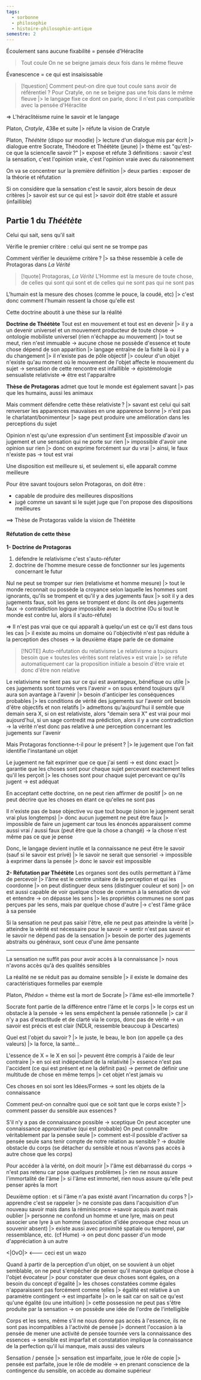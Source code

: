 ```yaml
---
tags:
  - sorbonne
  - philosophie
  - histoire-philosophie-antique
semestre: 2
---
```

Écoulement sans aucune fixabilité = pensée d'Héraclite 
>Tout coule
>On ne se beigne jamais deux fois dans le même fleuve

Évanescence = ce qui est insaisissable

> [!question] Comment peut-on dire que tout coule sans avoir de référentiel ?
> Pour Cratyle, on ne se beigne pas une fois dans le même fleuve
> |> le langage fixe ce dont on parle, donc il n'est pas compatible avec la pensée d'Héraclite

=> L'héraclitéisme ruine le savoir et le langage

Platon, _Cratyle_, 438e et suite
|> réfute la vision de Cratyle

Platon, _Théétète_ (dispo sur moodle)
|> lecture d'un dialogue mis par écrit
|> dialogue entre Socrate, Théodore et Théétète (jeune)
|> thème est "qu'est-ce que la science/le savoir ?"
|> expose et réfute 3 définitions : savoir c'est la sensation, c'est l'opinion vraie, c'est l'opinion vraie avec du raisonnement

On va se concentrer sur la première définition
|> deux parties : exposer de la théorie et réfutation

Si on considère que la sensation c'est le savoir, alors besoin de deux critères
|> savoir est sur ce qui est
|> savoir doit être stable et assuré (infaillible)
## Partie 1 du _Théétète_
Celui qui sait, sens qu'il sait

Vérifie le premier critère : celui qui sent ne se trompe pas

Comment vérifier le deuxième critère ?
|> sa thèse ressemble à celle de Protagoras dans _La Vérité_

> [!quote] Protagoras, _La Vérité_
> L'Homme est la mesure de toute chose, de celles qui sont qui sont et de celles qui ne sont pas qui ne sont pas

L'humain est la mesure des choses (comme le pouce, la coudé, etc)
|> c'est donc comment l'humain ressent la chose qu'elle est

Cette doctrine aboutit à une thèse sur la réalité

**Doctrine de Théétète**
Tout est en mouvement et tout est en devenir
|> il y a un devenir universel et un mouvement producteur de toute chose
-> ontologie mobiliste universel (rien n'échappe au mouvement)
|> tout se meut, rien n'est immuable
-> aucune chose ne possède d'essence et toute chose dépend de son apparition
|> langage entraîne de la fixité là où il y a du changement
|> il n'existe pas de pôle objectif
|> couleur d'un objet n'existe qu'au moment où le mouvement de l'objet affecte le mouvement du sujet -> sensation de cette rencontre est infaillible
-> épistémologie sensualiste relativiste
=> être est l'apparaître

**Thèse de Protagoras** admet que tout le monde est également savant
|> pas que les humains, aussi les animaux

Mais comment défendre cette thèse relativiste ?
|> savant est celui qui sait renverser les apparences mauvaises en une apparence bonne
|> n'est pas le charlatant/bonimenteur
|> sage peut produire une amélioration dans les perceptions du sujet

Opinion n'est qu'une expression d'un sentiment
Est impossible d'avoir un jugement et une sensation qui ne porte sur rien
|> impossible d'avoir une opinion sur rien
|> donc on exprime forcément sur du vrai
|> ainsi, le faux n'existe pas
-> tout est vrai

Une disposition est meilleure si, et seulement si, elle apparaît comme meilleure

Pour être savant toujours selon Protagoras, on doit être :
- capable de produire des meilleures dispositions
- jugé comme un savant si le sujet juge que l'on propose des dispositions meilleures

==> Thèse de Protagoras valide la vision de Théètète

#### Réfutation de cette thèse
**1- Doctrine de Protagoras**

1. défendre le relativisme c'est s'auto-réfuter
2. doctrine de l'homme mesure cesse de fonctionner sur les jugements concernant le futur

Nul ne peut se tromper sur rien (relativisme et homme mesure)
|> tout le monde reconnait ou possède la croyance selon laquelle les hommes sont ignorants, qu'ils se trompent et qu'il y a des jugements faux
|> soit il y a des jugements faux, soit les gens se trompent et donc ils ont des jugements faux
-> contradiction logique impossible avec la doctrine
(Ou si tout le monde est contre lui, alors il s'auto-réfute)

=> Il n'est pas vrai que ce qui apparaît à quelqu'un est ce qu'il est dans tous les cas
|> il existe au moins un domaine où l'objectivité n'est pas réduite à la perception des choses
-> la deuxième étape parle de ce domaine

> [!NOTE] Auto-réfutation du relativisme
> Le relativisme a toujours besoin que « toutes les vérités sont relatives » est vraie
> |> se réfute automatiquement car la proposition initiale a besoin d'être vraie et donc d'être non relative

Le relativisme ne tient pas sur ce qui est avantageux, bénéfique ou utile
|> ces jugements sont tournés vers l'avenir = on sous entend toujours qu'il aura son avantage à l'avenir
|> besoin d'anticiper les conséquences probables
|> les conditions de vérité des jugements sur l'avenir ont besoin d'être objectifs et non relatifs 
|> admettons qu'aujourd'hui il semble que demain sera X, si on est relativiste, alors "demain sera X" est vrai pour moi aujourd'hui, si un sage contredit ma prédiction, alors il y a une contradiction
-> la vérité n'est donc pas relative à *une* perception concernant les jugements sur l'avenir

Mais Protagoras fonctionne-t-il pour le présent ?
|> le jugement que l'on fait identifie l'instantané un objet

Le jugement ne fait exprimer que ce que j'ai senti -> est donc exact
|> garantie que les choses sont pour chaque sujet percevant exactement telles qu'il les perçoit
|> les choses sont pour chaque sujet percevant ce qu'ils jugent -> est adéquat

En acceptant cette doctrine, on ne peut rien affirmer de positif
|> on ne peut décrire que les choses en étant ce qu'elles ne sont pas

Il n'existe pas de base objective vu que tout bouge (sinon le jugement serait vrai plus longtemps)
|> donc aucun jugement ne peut être faux
|> impossible de faire un jugement car tous les énoncés apparaissent comme aussi vrai / aussi faux (peut être que la chose a changé)
-> la chose n'est même pas ce que je pense

Donc, le langage devient inutile et la connaissance ne peut être le savoir (sauf si le savoir est privé)
|> le savoir ne serait que sensoriel -> impossible à exprimer dans la pensée
|> donc le savoir est impossible

**2- Réfutation par Théétète**
Les organes sont des outils permettant à l'âme de percevoir
|> l'âme est le centre unitaire de la perception et qui les coordonne
|> on peut distinguer deux sens (distinguer couleur et son)
|> on est aussi capable de voir quelque chose de commun à la sensation de voir et entendre
-> on dépasse les sens
|> les propriétés communes ne sont pas perçues par les sens, mais par quelque chose d'autre 
|-> c'est l'âme grâce à sa pensée

Si la sensation ne peut pas saisir l'être, elle ne peut pas atteindre la vérité
|> atteindre la vérité est nécessaire pour le savoir
-> sentir n'est pas savoir et le savoir ne dépend pas de la sensation
|> besoin de porter des jugements abstraits ou généraux, sont ceux d'une âme pensante

---

La sensation ne suffit pas pour avoir accès à la connaissance
|> nous n'avons accès qu'à des qualités sensibles

La réalité ne se réduit pas au domaine sensible
|> il existe le domaine des caractéristiques formelles par exemple

Platon, _Phédon_ = thème est la mort de Socrate
|> l'âme est-elle immortelle ?

Socrate font partie de la différence entre l'âme et le corps
|> le corps est un obstacle à la pensée -> les sens empêchent la pensée rationnelle
|> car il n'y a pas d'exactitude et de clarté via le corps, donc pas de vérité -> un savoir est précis et est clair (NDLR, ressemble beaucoup à Descartes)

Quel est l'objet du savoir ?
|> le juste, le beau, le bon (on appelle ça des valeurs)
|> la force, la santé...

L'essence de X = le X en soi
|> peuvent être compris à l'aide de leur contraire
|> en soi est indépendant de la relativité
|> essence n'est pas l'accident (ce qui est présent et ne la définit pas)
-> permet de définir une multitude de chose en même temps
|> cet objet n'est jamais vu

Ces choses en soi sont les Idées/Formes
-> sont les objets de la connaissance

Comment peut-on connaître quoi que ce soit tant que le corps existe ?
|> comment passer du sensible aux essences ?

S'il n'y a pas de connaissance possible -> sceptique
On peut accepter une connaissance approximative (qui est probable)
On peut connaître véritablement par la pensée seule
|> comment est-il possible d'activer sa pensée seule sans tenir compte de notre relation au sensible ?
-> double obstacle du corps (se détacher du sensible et nous n'avons pas accès à autre chose que les corps)

Pour accéder à la vérité, on doit mourir
|> l'âme est débarrassé du corps
-> n'est pas retenu car pose *quelques* problèmes
|> rien ne nous assure l'immortalité de l'âme
|> si l'âme est immortel, rien nous assure qu'elle peut penser après la mort

Deuxième option : et si l'âme n'a pas existé avant l'incarnation du corps ?
|> apprendre c'est se rappeler
|> ne consiste pas dans l'acquisition d'un nouveau savoir mais dans la réminiscence ->savoir acquis avant mais oublier
|> personne ne confond un homme et une lyre, mais on peut associer une lyre à un homme (association d'idée provoque chez nous un souvenir absent)
|> existe aussi avec proximité spatiale ou temporel, par ressemblance, etc. (cf Hume)
-> on peut donc passer d'un mode d'appréciation à un autre

<|OvO|> <--- ceci est un wazo

Quand à partir de la perception d'un objet, on se souvient à un objet semblable, on ne peut s'empêcher de penser qu'il manque quelque chose à l'objet évocateur
|> pour constater que deux choses sont égales, on a besoin du concept d'égalité
|> les choses constatées comme égales n'apparaissent pas forcément comme telles
|> égalité est relative à un paramètre contingent -> est imparfaite
|> on le sait car on sait ce qu'est qu'une égalité (ou une intuition)
|> cette possession ne peut pas s'être produite par la sensation
-> on possède une idée de l'ordre de l'intelligible

Corps et les sens, même s'il ne nous donne pas accès à l'essence, ils ne sont pas incompatibles à l'activité de pensée
|> donnent l'occasion à la pensée de mener une activité de pensée tournée vers la connaissance des essences
-> sensible est imparfait et constatation implique la connaissance de la perfection qu'il lui manque, mais aussi des valeurs

Sensation / pensée
|> sensation est imparfaite, joue le rôle de copie
|> pensée est parfaite, joue le rôle de modèle
-> en prenant conscience de la contingence du sensible, on accède au domaine supérieur